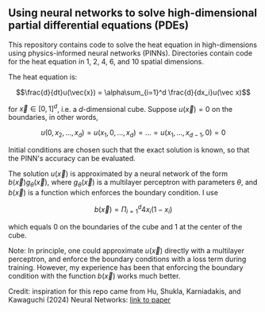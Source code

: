 ## Using neural networks to solve high-dimensional partial differential equations (PDEs)

This repository contains code to solve the heat equation in high-dimensions using physics-informed neural networks (PINNs). Directories contain code for the heat equation in 1, 2, 4, 6, and 10 spatial dimensions.

The heat equation is:

$$\frac{d}{dt}u(\vec{x}) = \alpha\sum_{i=1}^d \frac{d}{dx_i}u(\vec x)$$

for $\vec x\in [0,1]^d$, i.e. a $d$-dimensional cube. Suppose $u(\vec x)=0$ on the boundaries, in other words,

$$u(0,x_2,...,x_d)=u(x_1,0,...,x_d)=...=u(x_1,...,x_{d-1},0)=0$$

Initial conditions are chosen such that the exact solution is known, so that the PINN's accuracy can be evaluated.

The solution $u(\vec x)$ is approximated by a neural network of the form $b(\vec x)g_\theta(\vec x)$, where $g_\theta(\vec x)$ is a multilayer perceptron with parameters $\theta$, and $b(\vec x)$ is a function which enforces the boundary condition. I use

$$b(\vec x)=\Pi_{i=1}^d4x_i(1-x_i)$$

which equals 0 on the boundaries of the cube and 1 at the center of the cube.



Note: In principle, one could approximate $u(\vec x)$ directly with a multilayer perceptron, and enforce the boundary conditions with a loss term during training. However, my experience has been that enforcing the boundary condition with the function $b(\vec x)$ works much better.

Credit: inspiration for this repo came from Hu, Shukla, Karniadakis, and Kawaguchi (2024) Neural Networks: [link to paper](https://www.sciencedirect.com/science/article/pii/S0893608024002934)